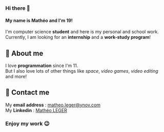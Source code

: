 ### Hi there 👋

#### My name is Mathéo and I'm 19!
I'm computer science **student** and here is my personal and school work.  
Currently, I am looking for an **internship** and a **work-study program**! 

## 🌌 About me

I love **programmation** since I'm 11.  
But I also love lots of other things like _space_, _video games_, _video editing_ and more!

## 📧 Contact me

My **email address** : matheo.leger@ynov.com  
My **Linkedin** : [Mathéo LEGER](https://www.linkedin.com/in/math%C3%A9o-leger-648a711b6/)

### Enjoy my work 😉

<!--
**matheoleger/matheoleger** is a ✨ _special_ ✨ repository because its `README.md` (this file) appears on your GitHub profile.

Here are some ideas to get you started:

- 🔭 I’m currently working on ...
- 🌱 I’m currently learning ...
- 👯 I’m looking to collaborate on ...
- 🤔 I’m looking for help with ...
- 💬 Ask me about ...
- 📫 How to reach me: ...
- 😄 Pronouns: ...
- ⚡ Fun fact: ...
-->
